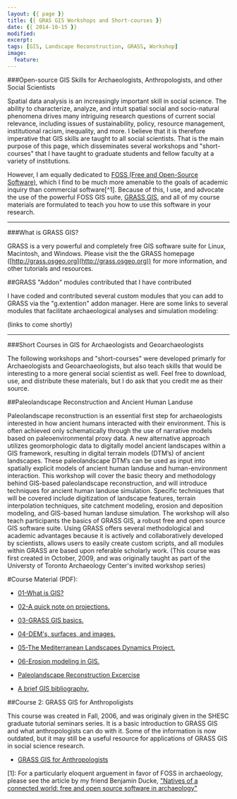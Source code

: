 ```yaml
---
layout: {{ page }}
title: {{ GRAS GIS Workshops and Short-courses }}
date: {{ 2014-10-15 }}
modified:
excerpt:
tags: [GIS, Landscape Reconstruction, GRASS, Workshop]
image:
  feature: 
---
```

###Open-source GIS Skills for Archaeologists, Anthropologists, and other Social Scientists

Spatial data analysis is an increasingly important skill in social science. The ability to characterize, analyze, and intuit spatial social and socio-natural phenomena drives many intriguing research questions of current social relevance, including issues of sustainability, policy, resource management, institutional racism, inequality, and more. I believe that it is therefore imperative that GIS skills are taught to all social scientists. That is the main purpose of this page, which disseminates several workshops and "short-courses" that I have taught to graduate students and fellow faculty at a variety of institutions. 

However, I am equally dedicated to [FOSS (Free and Open-Source Software)](http://www.fsf.org/), which I find to be much more amenable to the goals of academic inquiry than commercial software[^1]. Because of this, I use, and advocate the use of the powerful FOSS GIS suite, [GRASS GIS](http://grass.osgeo.org), and all of my course materials are formulated to teach you how to use this software in your research.

---

###What is GRASS GIS?

GRASS is a very powerful and completely free GIS software
suite for Linux, Macintosh, and Windows.
Please
visit the the GRASS homepage ([http://grass.osgeo.org](http://grass.osgeo.org)) for more information, and other tutorials and resources.

##GRASS "Addon" modules contributed that I have contributed

I have coded and contributed several custom modules that you can add to GRASS via the "g.extention" addon manager. Here are some links to several modules that facilitate archaeological analyses and simulation modeling:

(links to come shortly)

---

###Short Courses in GIS for Archaeologists and Geoarchaeologists

The following workshops and "short-courses" were developed primarly for Archaeologists and Geoarchaeologists, but also teach skills that would be interesting to a more general social scientist as well. Feel free to download, use, and distribute these materials, but I do ask that you credit me as their source.

##Paleolandscape Reconstruction and Ancient Human Landuse

Paleolandscape reconstruction is an essential first step for archaeologists interested in how ancient humans interacted with their environment. This is often achieved only schematically through the use of
narrative models based on paleoenvironmental proxy data. A new alternative approach utilizes geomorphologic data to digitally model ancient landscapes within a GIS framework, resulting in digital
terrain models (DTM’s) of ancient landscapes. These paleolandscape DTM’s can be used as input into spatially explicit models of ancient human landuse and human-environment interaction. This workshop will cover the basic theory and methodology behind GIS-based paleolandscape reconstruction, and will introduce techniques for ancient human landuse simulation. Specific techniques that will be covered include digitization of landscape features, terrain interpolation techniques, site catchment modeling, erosion and deposition modeling, and GIS-based human landuse simulation. The workshop will also teach participants the basics of GRASS GIS, a robust free and open source GIS software suite. Using GRASS offers several methodological and academic advantages because it is actively and collaboratively developed by scientists, allows users to easily create custom scripts, and all modules within GRASS are based upon referable scholarly work. (This course was first created in October, 2009, and was originally taught as part of the Universty of Toronto Archaeology Center's invited workshop series)<br />

#Course Material (PDF):

* [01-What is GIS?](/GIS_Workshops/01-What_is_GIS.pdf)

* [02-A quick note on projections.](/GIS_Workshops/02-A_Quick_Note_on_Projections.pdf)

* [03-GRASS GIS basics.](/GIS_Workshops/03-GRASS_basics.pdf)

* [04-DEM's, surfaces, and images.](/GIS_Workshops/04-DEMs_surfaces_and_images.pdf)

* [05-The Mediterranean Landscapes Dynamics Project.](/GIS_Workshops/05-Mediterranean_Landscapes_project.pdf)

* [06-Erosion modeling in GIS.](/GIS_Workshops/06-Erosion%20Modeling%20Exercise.pdf)

* [Paleolandscape Reconstruction Excercise](/GIS_Workshop/Paleolandscape%20Reconstruction%20Handout.pdf)

* [A brief GIS bibliography.](/GIS_Workshop/GIS_workshop_bib.pdf)

##Course 2: GRASS GIS for Anthropoligists

This course was created in Fall, 2006, and was originaly given in the SHESC graduate tutorial seminars
series. It is a basic introduction to GRASS GIS and what anthropologists can do with it. Some of the information is now outdated, but it may still be a useful resource for applications of GRASS GIS in social science research.

* [GRASS GIS for Anthropologists](/GIS_Workshops/GRASS_GIS_for_Anthropologists.pdf)

[1]: For a particularly eloquent arguement in favor of FOSS in archaeology, please see the article by my friend Benjamin Ducke, ["Natives of a connected world: free and open source software in archaeology"](http://www.tandfonline.com/doi/full/10.1080/00438243.2012.743259#.VD7dxHW9-Ak)
